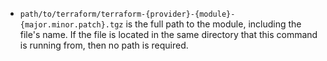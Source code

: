 - `path/to/terraform/terraform-{provider}-{module}-{major.minor.patch}.tgz` is the full path to the module, including the file's name. If the file is located in the same directory that this command is running from, then no path is required. 